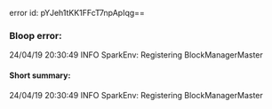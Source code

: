 error id: pYJeh1tKK1FFcT7npApIqg==
### Bloop error:

24/04/19 20:30:49 INFO SparkEnv: Registering BlockManagerMaster
#### Short summary: 

24/04/19 20:30:49 INFO SparkEnv: Registering BlockManagerMaster